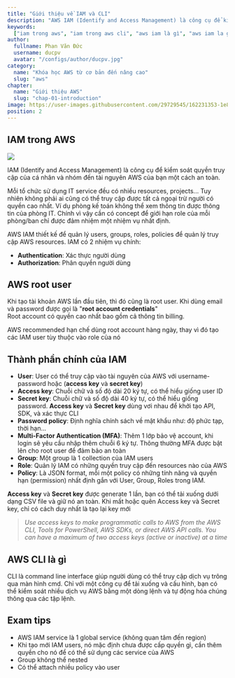 ```yaml
---
title: "Giới thiệu về IAM và CLI"
description: "AWS IAM (Identify and Access Management) là công cụ để kiểm soát quyền truy cập của cá nhân và nhóm đến tài nguyên AWS của bạn một cách an toàn."
keywords:
  ["iam trong aws", "iam trong aws cli", "aws iam là gì", "aws iam la gi"]
author:
  fullname: Phan Văn Đức
  username: ducpv
  avatar: "/configs/author/ducpv.jpg"
category:
  name: "Khóa học AWS từ cơ bản đến nâng cao"
  slug: "aws"
chapter:
  name: "Giới thiệu AWS"
  slug: "chap-01-introduction"
image: https://user-images.githubusercontent.com/29729545/162231353-1e81131e-5e9e-4e36-bdbb-d17d797093ee.png
position: 2
---
```


## IAM trong AWS

![](https://user-images.githubusercontent.com/29729545/162231353-1e81131e-5e9e-4e36-bdbb-d17d797093ee.png)

IAM (Identify and Access Management) là công cụ để kiểm soát quyền truy cập của cá nhân và nhóm đến tài nguyên AWS của bạn một cách an toàn.

Mỗi tổ chức sử dụng IT service đều có nhiều resources, projects... Tuy nhiên không phải ai cũng có thể truy cập được tất cả ngoại trừ người có quyền cao nhất. Ví dụ phòng kế toán không thể xem thông tin được thông tin của phòng IT. Chính vì vậy cần có concept để giới hạn role của mỗi phòng/ban chỉ được đảm nhiệm một nhiệm vụ nhất định.

AWS IAM thiết kế để quản lý users, groups, roles, policies để quản lý truy cập AWS resources. IAM có 2 nhiệm vụ chính:

- **Authentication**: Xác thực người dùng
- **Authorization**: Phân quyền người dùng

## AWS root user

Khi tạo tài khoản AWS lần đầu tiên, thì đó cũng là root user. Khi dùng email và password được gọi là "**root account credentials**"\
Root account có quyền cao nhất bao gồm cả thông tin billing.

AWS recommended hạn chế dùng root account hàng ngày, thay vì đó tạo các IAM user tùy thuộc vào role của nó

## Thành phần chính của IAM

- **User**: User có thể truy cập vào tài nguyên của AWS với username-password hoặc (**access key** và **secret key**)
- **Access key**: Chuỗi chữ và số độ dài 20 ký tự, có thể hiểu giống user ID
- **Secret key**: Chuỗi chữ và số độ dài 40 ký tự, có thể hiểu giống password. **Access key** và **Secret key** dùng vơi nhau để khởi tạo API, SDK, và xác thực CLI
- **Password policy**: Định nghĩa chính sách về mật khẩu như: độ phức tạp, thời hạn...
- **Multi-Factor Authentication (MFA)**: Thêm 1 lớp bảo vệ account, khi login sẽ yêu cầu nhập thêm chuỗi 6 ký tự. Thông thường MFA được bật lên cho root user để đảm bảo an toàn
- **Group**: Một group là 1 collection của IAM users
- **Role**: Quản lý IAM có những quyền truy cập đến resources nào của AWS
- **Policy**: Là JSON format, mỗi một policy có những tính năng và quyền hạn (permission) nhất định gắn với User, Group, Roles trong IAM.

**Access key** và **Secret key** được generate 1 lần, bạn có thể tải xuống dưới dạng CSV file và giữ nó an toàn. Khi mất hoặc quên Access key và Secret key, chỉ có cách duy nhất là tạo lại key mới

> _Use access keys to make programmatic calls to AWS from the AWS CLI, Tools for PowerShell, AWS SDKs, or direct AWS API calls. You can have a maximum of two access keys (active or inactive) at a time_

## AWS CLI là gì

CLI là command line interface giúp người dùng có thể truy cập dịch vụ trông qua màn hình cmd. Chỉ với một công cụ để tải xuống và cấu hình, bạn có thể kiểm soát nhiều dịch vụ AWS bằng một dòng lệnh và tự động hóa chúng thông qua các tập lệnh.

## Exam tips

- AWS IAM service là 1 global service (không quan tâm đến region)
- Khi tạo mới IAM users, nó mặc định chưa được cấp quyền gì, cần thêm quyền cho nó để có thể sử dụng các service của AWS
- Group không thể nested
- Có thể attach nhiều policy vào user
